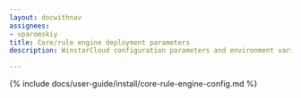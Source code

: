```yaml
---
layout: docwithnav
assignees:
- vparomskiy
title: Core/rule engine deployment parameters
description: WinstarCloud configuration parameters and environment variables

---
```


{% include docs/user-guide/install/core-rule-engine-config.md %}
